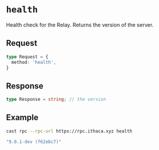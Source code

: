 # `health`

Health check for the Relay. Returns the version of the server.

## Request

```ts
type Request = {
  method: 'health',
}
```

## Response

```ts
type Response = string; // the version
```

## Example

```sh
cast rpc --rpc-url https://rpc.ithaca.xyz health
```

```ts
"9.0.1-dev (f62ebc7)"
```
